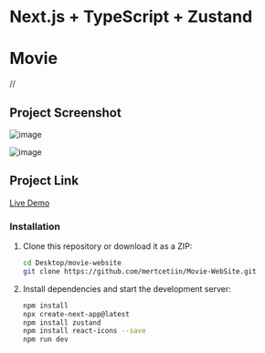 # Next.js + TypeScript + Zustand

# Movie

//

## Project Screenshot

![image]()

![image]()


## Project Link

[Live Demo]()


### Installation

1. Clone this repository or download it as a ZIP:

   ```bash
   cd Desktop/movie-website
   git clone https://github.com/mertcetiin/Movie-WebSite.git

2. Install dependencies and start the development server:

   ```bash
   npm install
   npx create-next-app@latest
   npm install zustand
   npm install react-icons --save
   npm run dev
